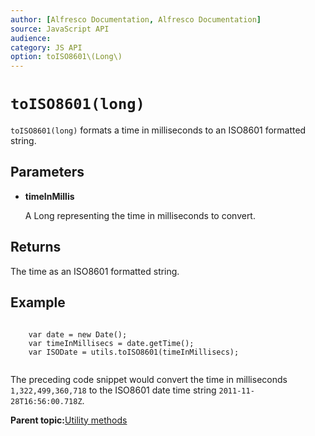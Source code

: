 ```yaml
---
author: [Alfresco Documentation, Alfresco Documentation]
source: JavaScript API
audience: 
category: JS API
option: toISO8601\(Long\)
---
```


# `toISO8601(long)`

`toISO8601(long)` formats a time in milliseconds to an ISO8601 formatted string.

## Parameters

-   **timeInMillis**

    A Long representing the time in milliseconds to convert.


## Returns

The time as an ISO8601 formatted string.

## Example

```

    var date = new Date();
    var timeInMillisecs = date.getTime(); 
    var ISODate = utils.toISO8601(timeInMillisecs);
   
```

The preceding code snippet would convert the time in milliseconds `1,322,499,360,718` to the ISO8601 date time string `2011-11-28T16:56:00.718Z`.

**Parent topic:**[Utility methods](../references/API-JS-Utility.md)

